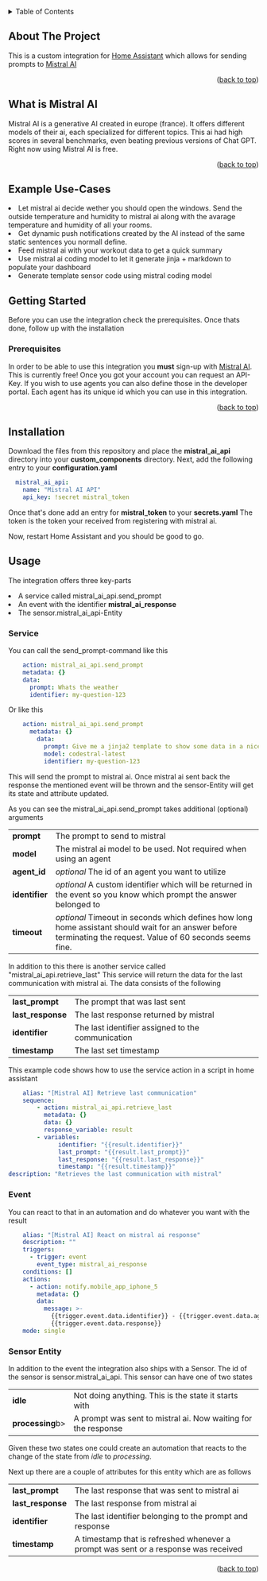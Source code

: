 <a id="readme-top"></a>
<!-- TABLE OF CONTENTS -->
<details>
  <summary>Table of Contents</summary>
  <ol>
    <li>
      <a href="#about-the-project">About The Project</a>	
    </li>
    <li>
      <a href="#what-is-mistral-ai">What is Mistral AI</a>	
    </li>
    <li>
	<a href="#example-use-cases">Example Use-Cases</a>
    </li>
    <li>
      <a href="#getting-started">Getting Started</a>
      <ul>
        <li><a href="#prerequisites">Prerequisites</a></li>
        <li><a href="#installation">Installation</a></li>
      </ul>
    </li>
    <li>
	<a href="#usage">Usage</a>
    	<ul>
	  <li><a href="#service">Service</a></li>
	  <li><a href="#event">Event</a></li>
	  <li><a href="#sensor-entity">Sensor Entity</a></li>
	</ul>
    </li>
  </ol>
</details>



<!-- ABOUT THE PROJECT -->
## About The Project

This is a custom integration for [Home Assistant](https://www.home-assistant.io/) which allows for sending prompts to [Mistral AI](https://mistral.ai/)
<p align="right">(<a href="#readme-top">back to top</a>)</p>

## What is Mistral AI
Mistral AI is a generative AI created in europe (france). It offers different models of their ai, each specialized for different topics.
This ai had high scores in several benchmarks, even beating previous versions of Chat GPT.
Right now using Mistral AI is free.

<p align="right">(<a href="#readme-top">back to top</a>)</p>

## Example Use-Cases

<lu>
  <li>Let mistral ai decide wether you should open the windows. Send the outside temperature and humidity to mistral ai along with the avarage temperature and humidity of all your rooms.</li>
  <li>Get dynamic push notifications created by the AI instead of the same static sentences you normall define.</li>
  <li>Feed mistral ai with your workout data to get a quick summary</li>
  <li>Use mistral ai coding model to let it generate jinja + markdown to populate your dashboard</li>
  <li>Generate template sensor code using mistral coding model</li>
</lu>


<!-- GETTING STARTED -->
## Getting Started

Before you can use the integration check the prerequisites. Once thats done, follow up with the installation


### Prerequisites

In order to be able to use this integration you <b>must</b> sign-up with [Mistral AI](https://mistral.ai/). This is currently free!
Once you got your account you can request an API-Key. 
If you wish to use agents you can also define those in the developer portal. Each agent has its unique id which you can use in this integration.

<p align="right">(<a href="#readme-top">back to top</a>)</p>


## Installation

Download the files from this repository and place the <b>mistral_ai_api</b> directory into your <b>custom_components</b> directory.
Next, add the following entry to your <b>configuration.yaml</b>

```yaml
  mistral_ai_api:
    name: "Mistral AI API"
    api_key: !secret mistral_token
  ```

Once that's done add an entry for <b>mistral_token</b> to your <b>secrets.yaml</b>
The token is the token your received from registering with mistral ai.

Now, restart Home Assistant and you should be good to go.


<!-- USAGE EXAMPLES -->
## Usage

The integration offers three key-parts

<lu>
	<li>A service called mistral_ai_api.send_prompt</li>
	<li>An event with the identifier <b>mistral_ai_response</b></li>
	<li>The sensor.mistral_ai_api-Entity</li>
</lu>

### Service

You can call the send_prompt-command like this

```yaml
    action: mistral_ai_api.send_prompt
    metadata: {}
    data:
      prompt: Whats the weather
      identifier: my-question-123
```

Or like this

```yaml
    action: mistral_ai_api.send_prompt
      metadata: {}
        data:
          prompt: Give me a jinja2 template to show some data in a nice formatted way. Make sure to only return the code as-is so I can use it directly in a markdown. Don't add any explanation, just return the code.
          model: codestral-latest
          identifier: my-question-123
```

This will send the prompt to mistral ai.
Once mistral ai sent back the response the mentioned event will be thrown and the sensor-Entity will get its state and attribute updated.

As you can see the mistral_ai_api.send_prompt takes additional (optional) arguments

<table>
	<tr>
		<td><b>prompt</b></t>
		<td>The prompt to send to mistral</td>
	<tr>
	<tr>
		<td><b>model</b></t>
		<td>The mistral ai model to be used. Not required when using an agent</td>
	<tr>
	<tr>
		<td><b>agent_id</b></t>
		<td><i>optional</i>	The id of an agent you want to utilize</td>
	<tr>
	<tr>
		<td><b>identifier</b></t>
		<td><i>optional</i>	A custom identifier which will be returned in the event so you know which prompt the answer belonged to</td>
	<tr>
	<tr>
		<td><b>timeout</b></t>
		<td><i>optional</i>	Timeout in seconds which defines how long home assistant should wait for an answer before terminating the request. Value of 60 seconds seems fine.</td>
	<tr>
</table>

In addition to this there is another service called "mistral_ai_api.retrieve_last"
This service will return the data for the last communication with mistral ai.
The data consists of the following

<table>
	<tr>
		<td><b>last_prompt</b></t>
		<td>The prompt that was last sent</td>
	<tr>
	<tr>
		<td><b>last_response</b></t>
		<td>The last response returned by mistral</td>
	<tr>
	<tr>
		<td><b>identifier</b></t>
		<td>The last identifier assigned to the communication</td>
	<tr>
	<tr>
		<td><b>timestamp</b></td>
		<td>The last set timestamp</td>
	<tr>
</table>

This example code shows how to use the service action in a script in home assistant

```yaml
    alias: "[Mistral AI] Retrieve last communication"
    sequence:
        - action: mistral_ai_api.retrieve_last
          metadata: {}
          data: {}
          response_variable: result
        - variables:
              identifier: "{{result.identifier}}"
              last_prompt: "{{result.last_prompt}}"
              last_response: "{{result.last_response}}"
              timestamp: "{{result.timestamp}}"
description: "Retrieves the last communication with mistral"
```

### Event
You can react to that in an automation and do whatever you want with the result

```yaml
    alias: "[Mistral AI] React on mistral ai response"
    description: ""
    triggers:
      - trigger: event
        event_type: mistral_ai_response
    conditions: []
    actions:
      - action: notify.mobile_app_iphone_5
        metadata: {}
        data:
          message: >-
            {{trigger.event.data.identifier}} - {{trigger.event.data.agent_id}} -
            {{trigger.event.data.response}}
    mode: single
```

### Sensor Entity

In addition to the event the integration also ships with a Sensor.
The id of the sensor is sensor.mistral_ai_api.
This sensor can have one of two states

<table>
	<tr><td><b>idle</b></td><td>Not doing anything. This is the state it starts with</td></tr>
	<tr><td><b>processing</b>b></td><td>A prompt was sent to mistral ai. Now waiting for the response</td></tr>	
</table>

Given these two states one could create an automation that reacts to the change of the state from <i>idle</i> to <i>processing</i>.

Next up there are a couple of attributes for this entity which are as follows

<table>
	<tr><td><b>last_prompt</b></td><td>The last response that was sent to mistral ai</td></tr>
	<tr><td><b>last_response</b></td><td>The last response from mistral ai</td></tr>
	<tr><td><b>identifier</b></td><td>The last identifier belonging to the prompt and response</td></tr>
	<tr><td><b>timestamp</b></td><td>A timestamp that is refreshed whenever a prompt was sent or a response was received</td></tr>
</table>

<p align="right">(<a href="#readme-top">back to top</a>)</p>
